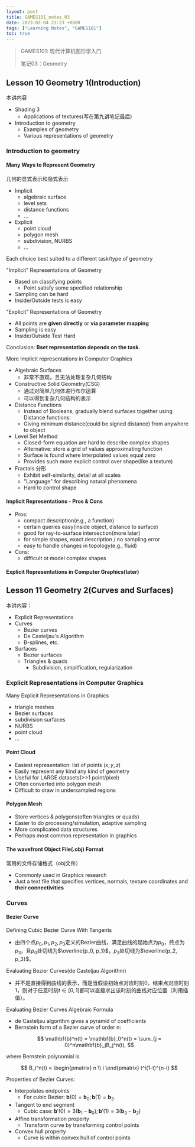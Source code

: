```yaml
---
layout: post
title: GAMES101_notes_03
date: 2023-02-04 23:23 +0800
tags: ["Learning Notes", "GAMES101"]
toc: true
---
```


> GAMES101: 现代计算机图形学入门
>
> 笔记03：Geometry

## Lesson 10 Geometry 1(Introduction)

本讲内容

- Shading 3
  - Applications of textures(写在第九讲笔记最后)
- Introduction to geometry
  - Examples of geometry
  - Various representations of geometry

### Introduction to geometry

#### Many Ways to Represent Geometry

几何的显式表示和隐式表示

- Implicit
  - algebraic surface
  - level sets
  - distance functions
  - ...
- Explicit
  - point cloud
  - polygon mesh
  - subdivision, NURBS
  - ...

Each choice best suited to a different task/type of geometry

"Implicit" Representations of Geometry

- Based on classifying points
  - Point satisfy some specified relationship
- Sampling can be hard
- Inside/Outside tests is easy

"Explicit" Representations of Geometry

- All points are __given directly__ or __via parameter mapping__
- Sampling is easy
- Inside/Outside Test Hard

Conclusion: __Bset representation depends on the task.__

More Implicit representations in Computer Graphics

- Algebraic Surfaces 
  - 非常不直观，且无法处理复杂几何结构
- Constructive Solid Geometry(CSG)
  - 通过对简单几何体进行布尔运算
  - 可以得到复杂几何结构的表示
- Distance Functions
  - Instead of Booleans, gradually blend surfaces together using Distance functions:
  - Giving minimum distance(could be signed distance) from anywhere to object
- Level Set Method
  - Closed-form equation are hard to describe complex shapes
  - Alternative: store a grid of values approximating function
  - Surface is found where interpolated values equal zero
  - Provides such more explicit control over shape(like a texture)
- Fractals 分形
  - Exhibit self-similarity, detail at all scales
  - "Language" for describing natural phenomena
  - Hard to control shape

#### Implicit Representations - Pros & Cons

- Pros:
  - compact description(e.g., a function)
  - certain queries easy(inside object, distance to surface)
  - good for ray-to-surface intersection(more later)
  - for simple shapes, exact description / no sampling error
  - easy to handle changes in topology(e.g., fluid)
- Cons:
  - difficult ot model complex shapes

#### Explicit Representations in Computer Graphics(later)

## Lesson 11 Geometry 2(Curves and Surfaces)

本讲内容：

- Explicit Representations
- Curves
  - Bezier curves
  - De Casteljau's Algorithm
  - B-splines, etc.
- Surfaces
  - Bezier surfaces
  - Triangles & quads
    - Subdivision, simplification, regularization

### Explicit Representations in Computer Graphics

Many Explicit Representations in Graphics

- triangle meshes
- Bezier surfaces
- subdivision surfaces
- NURBS
- point cloud
- ...

#### Point Cloud

- Easiest representation: list of points $(x, y, z)$
- Easily represent any kind any kind of geometry
- Useful for LARGE datasets(>>1 point/pixel)
- Often converted into polygon mesh
- Difficult to draw in undersampled regions

#### Polygon Mesh

- Store vertices & polygons(often triangles or quads)
- Easier to do processing/simulation, adaptive sampling
- More complicated data structures
- Perhaps most common representation in graphics

#### The wavefront Object File(.obj) Format

常用的文件存储格式（obj文件）

- Commonly used in Graphics research
- Just a text file that specifies vertices, normals, texture coordinates and __their connectivities__

### Curves

#### Bezier Curve

Defining Cubic Bezier Curve With Tangents

- 由四个点$p_0, p_1, p_2, p_3$定义的Bezier曲线，满足曲线的起始点为$p_0$，终点为$p_3$，且$p_0$处切线为$\overline{p_0, p_1}$，$p_3$处切线为$\overline{p_2, p_3}$。

Evaluating Bezier Curves(de Casteljau Algorithm)

- 并不是直接得到曲线的表示，而是当假设初始点对应时刻0，结束点对应时刻1，则对于任意时刻$t\in [0, 1]$都可以直接求出该时刻的曲线对应位置（利用插值）。

Evaluating Bezier Curves Algebraic Formula

- de Casteljau algorithm gives a pyramid of coefficients
- Bernstein form of a Bezier curve of order n:

$$
    \mathbf{b}^n(t) = \mathbf{b}_0^n(t) = \sum_{j = 0}^n\mathbf{b}_jB_j^n(t),
$$

where Bernstein polynomial is 

$$
    B_i^n(t) = \begin{pmatrix}
        n \\
        i
    \end{pmatrix}
    t^i(1-t)^{n-i}
$$

Properties of Bezier Curves:

- Interpolates endpoints
  - For cubic Bezier: $\mathbf{b}(0) = \mathbf{b}_0; \mathbf{b}(1) = \mathbf{b}_3$
- Tangent to end segment
  - Cubic case: $\mathbf{b}'(0) = 3(\mathbf{b}_1 - \mathbf{b}_0); \mathbf{b}'(1) = 3(\mathbf{b}_3 - \mathbf{b}_2)$
- Affine transformation property
  - Transform curve by transforming control points
- Convex hull property
  - Curve is within convex hull of control points

